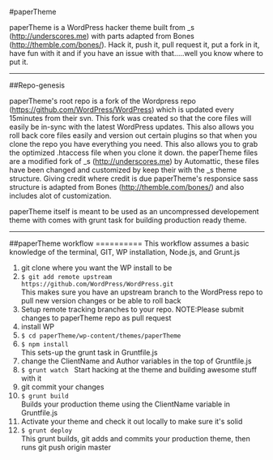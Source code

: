 #paperTheme

paperTheme is a WordPress hacker theme built from  _s (http://underscores.me) with parts adapted from Bones (http://themble.com/bones/). Hack it, push it, pull request it, put a fork in it, have fun with it and if you have an issue with that.....well you know where to put it.
<hr>
##Repo-genesis

paperTheme's root repo is a fork of the Wordpress repo (https://github.com/WordPress/WordPress) which is updated every 15minutes from their svn. This fork was created so that the core files will easily be in-sync with the latest WordPress updates. This also allows you roll back core files easily 
and version out certain plugins so that when you clone the repo you have everything you need. This also allows you to grab the optimized .htaccess file when you clone it down. 
the paperTheme files are a modified fork of _s (http://underscores.me) by Automattic, these files have been changed and customized by keep their with the _s theme structure. Giving credit where credit is due paperTheme's responsice sass structure is adapted from Bones (http://themble.com/bones/) 
and also includes alot of customization.

paperTheme itself is meant to be used as an uncompressed developement theme with comes with grunt task for building production ready theme. 

<hr>
##paperTheme workflow
==========
This workflow assumes a basic knowledge of the terminal, GIT, WP installation, Node.js, and Grunt.js 

1. git clone where you want the WP install to be 
2. ```$ git add remote upstream https://github.com/WordPress/WordPress.git ```<br>
   This makes sure you have an upstream branch to the WordPress repo to pull new version changes or be able to roll back 
3. Setup remote tracking branches to your repo. NOTE:Please submit changes to paperTheme repo as pull request   
4. install WP
5. ```$ cd paperTheme/wp-content/themes/paperTheme```<br>
6. ```$ npm install``` <br>
   This sets-up the grunt task in Gruntfile.js 
7. change the ClientName and Author variables in the top of Gruntfile.js 
8. ```$ grunt watch ``` 
  Start hacking at the theme and building awesome stuff with it
9. git commit your changes 
10. ```$ grunt build ``` <br>
   Builds your production theme using the ClientName variable in Gruntfile.js
11. Activate your theme and check it out locally to make sure it's solid
13. ```$ grunt deploy ``` <br>
    This grunt builds, git adds and commits your production theme, then runs git push origin master
